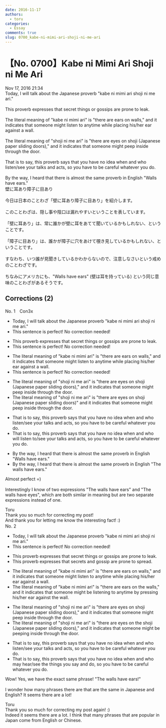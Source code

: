 ```yaml
---
date: 2016-11-17
authors:
  - toru
categories:
  - Essay
comments: true
slug: 0700_kabe-ni-mimi-ari-shoji-ni-me-ari
---
```


# 【No. 0700】Kabe ni Mimi Ari Shoji ni Me Ari
<div class="date">Nov 17, 2016 21:34</div>
<div id="post"><div id="body_show_ori">
Today, I will talk about the Japanese proverb "kabe ni mimi ari shoji ni me ari."<br/><br/>This proverb expresses that secret things or gossips are prone to leak.<br/><br/>The literal meaning of "kabe ni mimi ari" is "there are ears on walls," and it indicates that someone might listen to anytime while placing his/her ear against a wall.<br/><br/>The literal meaning of "shoji ni me ari" is "there are eyes on shoji (Japanese paper sliding doors)," and it indicates that someone might peep inside through the door.<br/><br/>That is to say, this proverb says that you have no idea when and who listen/see your talks and acts, so you have to be careful whatever you do.<br/><br/>By the way, I heard that there is almost the same proverb in English "Walls have ears."
</div></div>

<!-- more -->

<div id="post_ja"><div id="body_show_mo">
壁に耳あり障子に目あり<br/><br/>今日は日本のことわざ「壁に耳あり障子に目あり」を紹介します。<br/><br/>このことわざは、隠し事や陰口は漏れやすいということを表しています。<br/><br/>「壁に耳あり」は、常に誰かが壁に耳をあてて聞いているかもしれない、ということです。<br/><br/>「障子に目あり」は、誰かが障子に穴をあけて覗き見しているかもしれない、ということです。<br/><br/>すなわち、いつ誰が見聞きしているかわからないので、注意しなさいという戒めのことわざです。<br/><br/>ちなみにアメリカにも、"Walls have ears" (壁は耳を持っている) という同じ意味のことわざがあるそうです。
</div></div>

## Corrections (2)
<div id="block"><div class="first_name"> No. 1　<span class="just_name">Con3x</span></div><div id="block2">
<ul class="correction_field">
<li class="incorrect">Today, I will talk about the Japanese proverb "kabe ni mimi ari shoji ni me ari."</li>
<li class="corrected perfect">This sentence is perfect! No correction needed!</li>
</ul>
<ul class="correction_field">
<li class="incorrect">This proverb expresses that secret things or gossips are prone to leak.</li>
<li class="corrected perfect">This sentence is perfect! No correction needed!</li>
</ul>
<ul class="correction_field">
<li class="incorrect">The literal meaning of "kabe ni mimi ari" is "there are ears on walls," and it indicates that someone might listen to anytime while placing his/her ear against a wall.</li>
<li class="corrected perfect">This sentence is perfect! No correction needed!</li>
</ul>
<ul class="correction_field">
<li class="incorrect">The literal meaning of "shoji ni me ari" is "there are eyes on shoji (Japanese paper sliding doors)," and it indicates that someone might peep inside through the door.</li>
<li class="corrected correct">
The literal meaning of "shoji ni me ari" is "there are eyes on shoji (Japanese paper sliding doors)" and it indicates that someone might peep inside through the door.
</li>
</ul>
<ul class="correction_field">
<li class="incorrect">That is to say, this proverb says that you have no idea when and who listen/see your talks and acts, so you have to be careful whatever you do.</li>
<li class="corrected correct">
That is to say, this proverb says that you have no idea when and who will listen to/see your talks and acts, so you have to be careful whatever you do.
</li>
</ul>
<ul class="correction_field">
<li class="incorrect">By the way, I heard that there is almost the same proverb in English "Walls have ears."</li>
<li class="corrected correct">
By the way, I heard that there is almost the same proverb in English "The walls have ears."
</li>
</ul>
<p class="comment_small">
 Almost perfect =)
 <br/>
 <br/>
 Interestingly I know of two expressions "The walls have ears" and "The walls have eyes", which are both similar in meaning but are two separate expressions instead of one.
</p>

</div><div class="name"><span class="just_name">Toru</span><br>
Thank you so much for correcting my post!<br/>And thank you for letting me know the interesting fact! :)
</div>
</div>
<div id="block"><div class="first_name"> No. 2　<span class="just_name"></span></div><div id="block2">
<ul class="correction_field">
<li class="incorrect">Today, I will talk about the Japanese proverb "kabe ni mimi ari shoji ni me ari."</li>
<li class="corrected perfect">This sentence is perfect! No correction needed!</li>
</ul>
<ul class="correction_field">
<li class="incorrect">This proverb expresses that secret things or gossips are prone to leak.</li>
<li class="corrected correct">
This proverb expresses that secret<span class="f_blue">s</span> <span class="f_blue">and</span> gossip are prone to <span class="f_blue">spread</span>.
</li>
</ul>
<ul class="correction_field">
<li class="incorrect">The literal meaning of "kabe ni mimi ari" is "there are ears on walls," and it indicates that someone might listen to anytime while placing his/her ear against a wall.</li>
<li class="corrected correct">
The literal meaning of "kabe ni mimi ari" is "there are ears on <span class="f_blue">the </span>walls," and it indicates that someone might <span class="f_blue">be</span> listen<span class="f_blue">ing</span> <span class="sline"><span class="f_red">to</span></span> anytime <span class="f_blue">by</span> <span class="f_blue">pressing</span> his/her ear against <span class="f_blue">the </span>wall.
</li>
</ul>
<ul class="correction_field">
<li class="incorrect">The literal meaning of "shoji ni me ari" is "there are eyes on shoji (Japanese paper sliding doors)," and it indicates that someone might peep inside through the door.</li>
<li class="corrected correct">
The literal meaning of "shoji ni me ari" is "there are eyes on <span class="f_blue">the</span> shoji (Japanese paper sliding doors)," and it indicates that someone might <span class="f_blue">be</span> peep<span class="f_blue">ing</span> inside through the door.
</li>
</ul>
<ul class="correction_field">
<li class="incorrect">That is to say, this proverb says that you have no idea when and who listen/see your talks and acts, so you have to be careful whatever you do.</li>
<li class="corrected correct">
That is to say, this proverb says that you have no idea when and who <span class="f_blue">may hear</span>/see <span class="f_blue">the things you say and do</span>, so you have to be careful whatever you do.
</li>
</ul>
<p class="comment_small">
 Wow! Yes, we have the exact same phrase! "The walls have ears!"
 <br/>
 <br/>
 I wonder how many phrases there are that are the same in Japanese and English? It seems there are a lot!
</p>

</div><div class="name"><span class="just_name">Toru</span><br>
Thank you so much for correcting my post again! :)<br/>Indeed it seems there are a lot. I think that many phrases that are popular in Japan come from English or Chinese.
</div>
</div>
